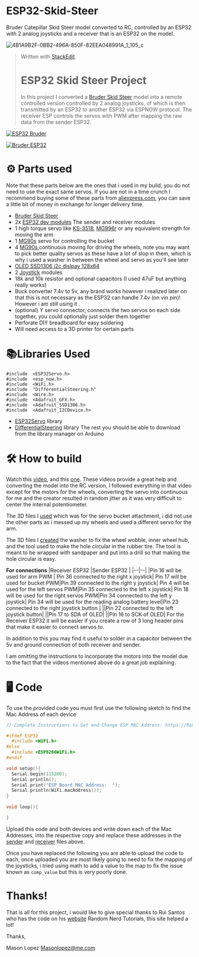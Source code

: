 # ESP32-Skid-Steer
Bruder Catepillar Skid Steer model converted to RC, controlled by an ESP32 with 2 analog joysticks and a receiver that is an ESP32 on the model.

![4B1A9B2F-0BB2-496A-850F-82EEA048991A_1_105_c](https://user-images.githubusercontent.com/30536263/147759488-4af25e25-ace5-4c25-9380-d2e993a4cfb4.jpeg)










> Written with [StackEdit](https://stackedit.io/).
> # ESP32 Skid Steer Project
> In this project I converted a [Bruder Skid Steer](https://www.amazon.com/bruder-02482-Caterpillar-Steer-Loader/dp/B07P1673W3/ref=sr_1_3?crid=2AN2IPYR6IWEQ&keywords=bruder%20skid%20steer&qid=1640876858&sprefix=bruder%20skid%20steer,aps,85&sr=8-3) model into a remote controlled version controlled by 2 analog joysticks, of which is then transmitted by an ESP32 to another ESP32 via ESPNOW protocol. The receiver ESP controls the servos with PWM after mapping the raw data from the sender ESP32.
> 
 [![ESP32 Bruder](http://img.youtube.com/vi/Ya_37AnNs0E/0.jpg)](http://www.youtube.com/watch?v=Ya_37AnNs0E "ESP32 remote skid steer")

[![Bruder ESP32](http://img.youtube.com/vi/nQAw4l_MV88/0.jpg)](http://www.youtube.com/watch?v=nQAw4l_MV88 "Video Title")
>


#  ⚙️ Parts used
Note that these parts below are the ones that i used in my build, you do not need to use the exact same servos. If you are not in a time crunch I recommend buying some of these parts from [aliexpress.com](aliexpress.com), you can save a little bit of money in exchange for longer delivery time.
 - [Bruder Skid Steer](https://www.amazon.com/bruder-02482-Caterpillar-Steer-Loader/dp/B07P1673W3/ref=sr_1_3?crid=2AN2IPYR6IWEQ&keywords=bruder%20skid%20steer&qid=1640876858&sprefix=bruder%20skid%20steer,aps,85&sr=8-3) 
 - 2x [ESP32 dev modules](https://www.amazon.com/KeeYees-Development-Bluetooth-Microcontroller-ESP-WROOM-32/dp/B07QCP2451/ref=sr_1_5?crid=27PPD7MB3HTA8&keywords=esp32%20development%20board&qid=1640877264&sprefix=esp32%20,aps,97&sr=8-5)  The sender and receiver modules
 - 1 high torque servo like [KS-3518](https://www.amazon.com/HONG-YI-HAT-KS-3518-Digital-Waterproof/dp/B08961JWG7), [MG996r](https://www.amazon.com/4-Pack-MG996R-Torque-Digital-Helicopter/dp/B07MFK266B/ref=sr_1_5?keywords=mg996r&qid=1640877491&sr=8-5) or any equivalent strength for moving the arm
 - 1 [MG90s](https://www.amazon.com/MG90S-Servo-Motor-Helicopter-Arduino/dp/B07L6FZVT1/ref=sr_1_5?crid=1M1O5G0CVSXWE&keywords=mg90s&qid=1640877631&sprefix=mg90s,aps,87&sr=8-5) servo for controlling the bucket 
 - 4 [MG90s ](https://www.amazon.com/Compatible-Raspberry-Project-Helicopter-Airplane/dp/B0925TDT2D/ref=sr_1_6?crid=1M1O5G0CVSXWE&keywords=mg90s&qid=1640877736&sprefix=mg90s,aps,87&sr=8-6) continuous moving for driving the wheels, note you may want to pick better quality servos as these have a lot of slop in them, which is why i used a washer in between the wheel and servo as you'll see later
 - [OLED SSD1306 i2c dislpay 128x64](https://www.amazon.com/DIYmall-Serial-128x64-Display-Arduino/dp/B00O2KDQBE/ref=sr_1_5?crid=2UMH0Y2BOUL5X&keywords=oled%20ssd1306&qid=1640879380&sprefix=oled%20ss,aps,93&sr=8-5)
 - 2 [Joystick](https://www.amazon.com/DEVMO-Joystick-Breakout-Controller-Arduino/dp/B07R7736QH/ref=sr_1_10?crid=SLVVSCZ3MQYJ&keywords=arduino%20analog%20joystick&qid=1640879626&sprefix=arduino%20anaog%20jo,aps,86&sr=8-10) modules 
 - 18k and 10k resistor and optional capacitors (I used 47uF but anything really works)
 - Buck converter 7.4v to 5v, any brand works however i realized later on that this is not necessary as the ESP32 can handle 7.4v (on vin pin)! However i am still using it .
 - (optional) Y servo connector, connects the two servos on each side together, you could optionally just solder them together
 - Perforate DIY breadboard for easy soldering 
 - Will need access to a 3D printer for certain parts

# 📚Libraries Used 

    #include  <ESP32Servo.h>
    #include  <esp_now.h>
    #include  <WiFi.h>
    #include  "DifferentialSteering.h"
    #include  <Wire.h>
    #include  <Adafruit_GFX.h>
    #include  <Adafruit_SSD1306.h>
    #include  <Adafruit_I2CDevice.h>

 - [ESP32Servo](https://www.arduino.cc/reference/en/libraries/esp32servo/) library
 - [DifferentialSteering](https://github.com/edumardo/DifferentialSteering) library
 The rest you should be able to download from the library manager on Arduino
 
# 🛠 How to build 
Watch this [video](https://www.youtube.com/watch?v=ahsBrwnNrWI&), and this [one](https://www.youtube.com/watch?v=ji3Fsj78cEw&). These videos provide a great help and converting the model into the RC version, I followed everything in that video except for the motors for the wheels, converting the servo into continuous for me and the creator resulted in random jitter as it was very difficult to center the internal potentiometer. 

The 3D files I [used](https://www.thingiverse.com/thing:1989001)  which was for the servo bucket attachment, i did not use the other parts as i messed up my wheels and used a different servo for the arm.

The 3D files I [created](https://www.thingiverse.com/thing:5179237) the washer to fix the wheel wobble, inner wheel hub, and the tool used to make the hole circular in the rubber tire. The tool is meant to be wrapped with sandpaper and put into a drill so that making the hole circular is easy.

**For connections**
|Receiver ESP32 |Sender ESP32  |
|--|--|
|Pin 16 will be used for arm PWM | Pin 36 connected to the right x joystick|
Pin 17 will be used for bucket PWM|Pin 39 connected to the right y joystick|
Pin 4 will be used for the left servos PWM|Pin 35 connected to the left x joystick|
Pin 18 will be used for the right servos PWM|Pin 34 connected to the left y joystick|
Pin 34 will be used for the reading analog battery level|Pin 23 connected to the right joystick button |
||Pin 22 connected to the left joystick button|
||Pin 17 to SDA of OLED|
||Pin 16 to SCK of OLED|
For the Receiver ESP32 it will be easier if you create a row of 3 long header pins that make it easier to connect servos to.

In addition to this you may find it useful to solder in a capacitor between the 5v and ground connection of both receiver and sender.

I am omitting the instructions to incorporate the motors into the model due to the fact that the videos mentioned above do a great job explaining.

# 🖥 Code

To use the provided code you must first use the following sketch to find the Mac Address of each device

    
```c
// Complete Instructions to Get and Change ESP MAC Address: https://RandomNerdTutorials.com/get-change-esp32-esp8266-mac-address-arduino/

#ifdef ESP32
  #include <WiFi.h>
#else
  #include <ESP8266WiFi.h>
#endif

void setup(){
  Serial.begin(115200);
  Serial.println();
  Serial.print("ESP Board MAC Address:  ");
  Serial.println(WiFi.macAddress());
}
 
void loop(){

}
```
Upload this code and both devices and write down each of the Mac Addresses, into the respective copy and replace these addresses in the [sender](https://github.com/Masonl23/ESP32-Skid-Steer/tree/main/sender_esp) and [receiver](https://github.com/Masonl23/ESP32-Skid-Steer/tree/main/reciever_ESP) files above.

Once you have replaced the following you are able to upload the code to each, once uploaded you are most likely going to need to fix the mapping of the joysticks, i tried using math to add a value to the map to fix the issue known as `comp_value` but this is very poorly done.

# Thanks!
That is all for this project, i would like to give special thanks to Rui Santos who has the code on his [website](https://randomnerdtutorials.com/get-change-esp32-esp8266-mac-address-arduino/)  Random Nerd Tutorials, this site helped a lot! 

Thanks,

Mason Lopez 
Masonlopez@me.com
